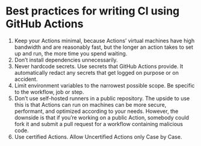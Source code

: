 # Best practices for writing CI using GitHub Actions

1. Keep your Actions minimal, because Actions’ virtual machines have high bandwidth and are reasonably fast, but the longer an action takes to set up and run, the more time you spend waiting.
2. Don’t install dependencies unnecessarily.
3. Never hardcode secrets. Use secrets that GitHub Actions provide. It automatically redact any secrets that get logged on purpose or on accident.
4. Limit environment variables to the narrowest possible scope. Be specific to the workflow, job or step.
5. Don’t use self-hosted runners in a public repository. The upside to use this is that Actions can run on machines can be more secure, performant, and optimized according to your needs. However, the downside is that if you’re working on a public Action, somebody could fork it and submit a pull request for a workflow containing malicious code.
6. Use certified Actions. Allow Uncertified Actions only Case by Case.
